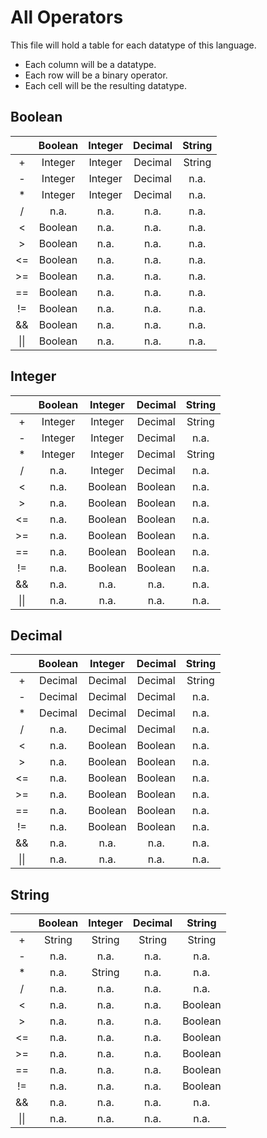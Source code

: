 # All Operators

This file will hold a table for each datatype of this language.

- Each column will be a datatype.
- Each row will be a binary operator.
- Each cell will be the resulting datatype.

## Boolean

|      | Boolean | Integer | Decimal | String |
|:----:|:-------:|:-------:|:-------:|:------:|
|  +   | Integer | Integer | Decimal | String |
|  -   | Integer | Integer | Decimal |  n.a.  |
|  *   | Integer | Integer | Decimal |  n.a.  |
|  /   |  n.a.   |  n.a.   |  n.a.   |  n.a.  |
|  <   | Boolean |  n.a.   |  n.a.   |  n.a.  |
|  \>  | Boolean |  n.a.   |  n.a.   |  n.a.  |
|  <=  | Boolean |  n.a.   |  n.a.   |  n.a.  |
| \>=  | Boolean |  n.a.   |  n.a.   |  n.a.  |
|  ==  | Boolean |  n.a.   |  n.a.   |  n.a.  |
|  !=  | Boolean |  n.a.   |  n.a.   |  n.a.  |
|  &&  | Boolean |  n.a.   |  n.a.   |  n.a.  |
| \|\| | Boolean |  n.a.   |  n.a.   |  n.a.  |

## Integer

|      | Boolean | Integer | Decimal | String |
|:----:|:-------:|:-------:|:-------:|:------:|
|  +   | Integer | Integer | Decimal | String |
|  -   | Integer | Integer | Decimal |  n.a.  |
|  *   | Integer | Integer | Decimal | String |
|  /   |  n.a.   | Integer | Decimal |  n.a.  |
|  <   |  n.a.   | Boolean | Boolean |  n.a.  |
|  \>  |  n.a.   | Boolean | Boolean |  n.a.  |
|  <=  |  n.a.   | Boolean | Boolean |  n.a.  |
| \>=  |  n.a.   | Boolean | Boolean |  n.a.  |
|  ==  |  n.a.   | Boolean | Boolean |  n.a.  |
|  !=  |  n.a.   | Boolean | Boolean |  n.a.  |
|  &&  |  n.a.   |  n.a.   |  n.a.   |  n.a.  |
| \|\| |  n.a.   |  n.a.   |  n.a.   |  n.a.  |

## Decimal

|      | Boolean | Integer | Decimal | String |
|:----:|:-------:|:-------:|:-------:|:------:|
|  +   | Decimal | Decimal | Decimal | String |
|  -   | Decimal | Decimal | Decimal |  n.a.  |
|  *   | Decimal | Decimal | Decimal |  n.a.  |
|  /   |  n.a.   | Decimal | Decimal |  n.a.  |
|  <   |  n.a.   | Boolean | Boolean |  n.a.  |
|  \>  |  n.a.   | Boolean | Boolean |  n.a.  |
|  <=  |  n.a.   | Boolean | Boolean |  n.a.  |
| \>=  |  n.a.   | Boolean | Boolean |  n.a.  |
|  ==  |  n.a.   | Boolean | Boolean |  n.a.  |
|  !=  |  n.a.   | Boolean | Boolean |  n.a.  |
|  &&  |  n.a.   |  n.a.   |  n.a.   |  n.a.  |
| \|\| |  n.a.   |  n.a.   |  n.a.   |  n.a.  |

## String

|      | Boolean | Integer | Decimal | String  |
|:----:|:-------:|:-------:|:-------:|:-------:|
|  +   | String  | String  | String  | String  |
|  -   |  n.a.   |  n.a.   |  n.a.   |  n.a.   |
|  *   |  n.a.   | String  |  n.a.   |  n.a.   |
|  /   |  n.a.   |  n.a.   |  n.a.   |  n.a.   |
|  <   |  n.a.   |  n.a.   |  n.a.   | Boolean |
|  \>  |  n.a.   |  n.a.   |  n.a.   | Boolean |
|  <=  |  n.a.   |  n.a.   |  n.a.   | Boolean |
| \>=  |  n.a.   |  n.a.   |  n.a.   | Boolean |
|  ==  |  n.a.   |  n.a.   |  n.a.   | Boolean |
|  !=  |  n.a.   |  n.a.   |  n.a.   | Boolean |
|  &&  |  n.a.   |  n.a.   |  n.a.   |  n.a.   |
| \|\| |  n.a.   |  n.a.   |  n.a.   |  n.a.   |